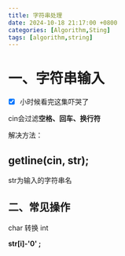 ```yaml
---
title: 字符串处理
date: 2024-10-18 21:17:00 +0800
categories: [Algorithm,Sting]
tags: [algorithm,string]
---
```




# 一、字符串输入

- [x] 小时候看完这集吓哭了

cin会过滤**空格、回车、换行符**

解决方法：

## getline(cin, str);

str为输入的字符串名

## 二、常见操作

char 转换 int

**str[i]-'0' ;**
